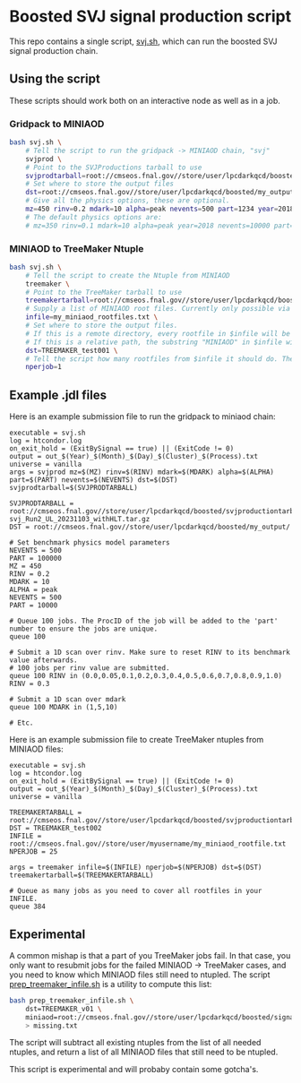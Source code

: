 # Boosted SVJ signal production script

This repo contains a single script, [svj.sh](svj.sh), which can run the boosted SVJ signal production chain.

## Using the script

These scripts should work both on an interactive node as well as in a job.

### Gridpack to MINIAOD

```bash
bash svj.sh \
    # Tell the script to run the gridpack -> MINIAOD chain, "svj"
    svjprod \  
    # Point to the SVJProductions tarball to use
    svjprodtarball=root://cmseos.fnal.gov//store/user/lpcdarkqcd/boosted/svjproductiontarballs/CMSSW_10_6_29_patch1_svjprod_el7_2018UL_cms-svj_Run2_UL_withHLT_996c8dc_Jan18.tar.gz \ 
    # Set where to store the output files
    dst=root://cmseos.fnal.gov//store/user/lpcdarkqcd/boosted/my_output/ \
    # Give all the physics options, these are optional.
    mz=450 rinv=0.2 mdark=10 alpha=peak nevents=500 part=1234 year=2018
    # The default physics options are:
    # mz=350 rinv=0.1 mdark=10 alpha=peak year=2018 nevents=10000 part=1
```

### MINIAOD to TreeMaker Ntuple

```bash
bash svj.sh \
    # Tell the script to create the Ntuple from MINIAOD
    treemaker \  
    # Point to the TreeMaker tarball to use
    treemakertarball=root://cmseos.fnal.gov//store/user/lpcdarkqcd/boosted/svjproductiontarballs/CMSSW_10_6_29_patch1_TreeMaker_Run2_UL_df47918_Sep11.tar.gz \ 
    # Supply a list of MINIAOD root files. Currently only possible via a text file
    infile=my_miniaod_rootfiles.txt \
    # Set where to store the output files.
    # If this is a remote directory, every rootfile in $infile will be copied to it without renaming.
    # If this is a relative path, the substring "MINIAOD" in $infile will be replaced by $dst
    dst=TREEMAKER_test001 \
    # Tell the script how many rootfiles from $infile it should do. The default is 1.
    nperjob=1
```

## Example .jdl files

Here is an example submission file to run the gridpack to miniaod chain:

```
executable = svj.sh
log = htcondor.log
on_exit_hold = (ExitBySignal == true) || (ExitCode != 0)
output = out_$(Year)_$(Month)_$(Day)_$(Cluster)_$(Process).txt
universe = vanilla
args = svjprod mz=$(MZ) rinv=$(RINV) mdark=$(MDARK) alpha=$(ALPHA) part=$(PART) nevents=$(NEVENTS) dst=$(DST) svjprodtarball=$(SVJPRODTARBALL)

SVJPRODTARBALL = root://cmseos.fnal.gov//store/user/lpcdarkqcd/boosted/svjproductiontarballs/CMSSW_10_6_29_patch1_svjprod_cms-svj_Run2_UL_20231103_withHLT.tar.gz
DST = root://cmseos.fnal.gov//store/user/lpcdarkqcd/boosted/my_output/

# Set benchmark physics model parameters
NEVENTS = 500
PART = 100000
MZ = 450
RINV = 0.2
MDARK = 10
ALPHA = peak
NEVENTS = 500
PART = 10000

# Queue 100 jobs. The ProcID of the job will be added to the 'part' number to ensure the jobs are unique.
queue 100

# Submit a 1D scan over rinv. Make sure to reset RINV to its benchmark value afterwards.
# 100 jobs per rinv value are submitted.
queue 100 RINV in (0.0,0.05,0.1,0.2,0.3,0.4,0.5,0.6,0.7,0.8,0.9,1.0)
RINV = 0.3

# Submit a 1D scan over mdark
queue 100 MDARK in (1,5,10)

# Etc.
```

Here is an example submission file to create TreeMaker ntuples from MINIAOD files:

```
executable = svj.sh
log = htcondor.log
on_exit_hold = (ExitBySignal == true) || (ExitCode != 0)
output = out_$(Year)_$(Month)_$(Day)_$(Cluster)_$(Process).txt
universe = vanilla

TREEMAKERTARBALL = root://cmseos.fnal.gov//store/user/lpcdarkqcd/boosted/svjproductiontarballs/CMSSW_10_6_29_patch1_TreeMaker_Run2_UL_df47918_Sep11.tar.gz
DST = TREEMAKER_test002
INFILE = root://cmseos.fnal.gov//store/user/myusername/my_miniaod_rootfile.txt
NPERJOB = 25

args = treemaker infile=$(INFILE) nperjob=$(NPERJOB) dst=$(DST) treemakertarball=$(TREEMAKERTARBALL)

# Queue as many jobs as you need to cover all rootfiles in your INFILE.
queue 384
```


## Experimental

A common mishap is that a part of you TreeMaker jobs fail.
In that case, you only want to resubmit jobs for the failed MINIAOD -> TreeMaker cases,
and you need to know which MINIAOD files still need to ntupled.
The script [prep_treemaker_infile.sh](prep_treemaker_infile.sh) is a utility to compute this list:

```bash
bash prep_treemaker_infile.sh \
    dst=TREEMAKER_v01 \
    miniaod=root://cmseos.fnal.gov//store/user/lpcdarkqcd/boosted/signal_production_2023/MINIAOD/*/*.root \
    > missing.txt
```

The script will subtract all existing ntuples from the list of all needed ntuples, and
return a list of all MINIAOD files that still need to be ntupled.

This script is experimental and will probaby contain some gotcha's.